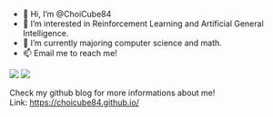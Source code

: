 - 👋 Hi, I’m @ChoiCube84
- 👀 I’m interested in Reinforcement Learning and Artificial General Intelligence.
- 🌱 I’m currently majoring computer science and math.
- 📫 Email me to reach me!

<img src="http://mazassumnida.wtf/api/v2/generate_badge?boj=jwchoi84"/> <img src="http://mazandi.herokuapp.com/api?handle=jwchoi84&theme=warm"/>

Check my github blog for more informations about me!  
Link: <https://choicube84.github.io/>

